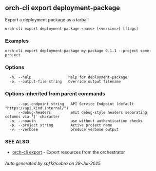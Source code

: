 ## orch-cli export deployment-package

Export a deployment package as a tarball

```
orch-cli export deployment-package <name> [<version>] [flags]
```

### Examples

```
orch-cli export deployment-package my-package 0.1.1 --project some-project
```

### Options

```
  -h, --help                 help for deployment-package
  -o, --output-file string   Override output filename
```

### Options inherited from parent commands

```
      --api-endpoint string   API Service Endpoint (default "https://api.kind.internal/")
      --debug-headers         emit debug-style headers separating columns via '|' character
  -n, --noauth                use without authentication checks
  -p, --project string        Active project name
  -v, --verbose               produce verbose output
```

### SEE ALSO

* [orch-cli export](orch-cli_export.md)	 - Export resources from the orchestrator

###### Auto generated by spf13/cobra on 29-Jul-2025
